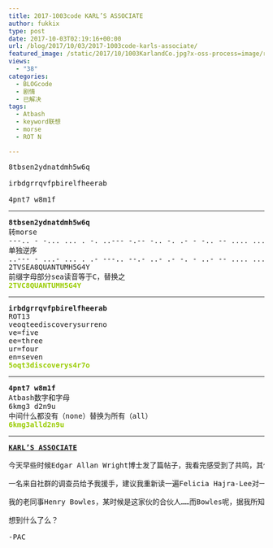 ```yaml
---
title: 2017-1003code KARL’S ASSOCIATE
author: fukkix
type: post
date: 2017-10-03T02:19:16+00:00
url: /blog/2017/10/03/2017-1003code-karls-associate/
featured_image: /static/2017/10/1003KarlandCo.jpg?x-oss-process=image/resize,m_fill,w_700,h_220
views:
  - "38"
categories:
  - BLOGcode
  - 剧情
  - 已解决
tags:
  - Atbash
  - keyword联想
  - morse
  - ROT N

---
```

<pre>8tbsen2ydnatdmh5w6q

irbdgrrqvfpbirelfheerab

4pnt7 w8m1f
<!--more--></pre>

* * *

<pre><strong>8tbsen2ydnatdmh5w6q
</strong>转morse
---.. - -... ... . -. ..--- -.-- -.. -. .- - -.. -- .... ..... .-- -.... --.- 
单独逆序
..--- - ...- ... . .- ---.. --.- ..- .- -. - ..- -- .... ..... --. ....- -.--
2TVSEA8QUANTUMH5G4Y
前缀字母部分sea读音等于C，替换之<strong>
<span style="color: #99cc00;">2TVC8QUANTUMH5G4Y</span></strong></pre>

* * *

<pre><strong>irbdgrrqvfpbirelfheerab
</strong>ROT13
veoqteediscoverysurreno
ve=five
ee=three
ur=four
en=seven<strong>
<span style="color: #99cc00;">5oqt3discoverys4r7o</span></strong></pre>

* * *

<pre><strong>4pnt7 w8m1f
</strong>Atbash数字和字母
6kmg3 d2n9u
中间什么都没有（none）替换为所有（all）<strong>
<span style="color: #99cc00;">6kmg3alld2n9u</span></strong></pre>

* * *

<pre><strong><a href="http://investigate.ingress.com/2017/10/03/karls/">KARL’S ASSOCIATE
</a>
</strong>今天早些时候Edgar Allan Wright博士发了篇帖子，我看完感受到了共鸣，其他一些人明显也这么觉得……

一名来自社群的调查员给予我援手，建议我重新读一遍Felicia Hajra-Lee对一个叫Karl的人是如何描述的（记载于她的小说《The Niantic Project: Ingress》）——特别是在萨格勒布(Zagreb)的一家餐馆附近发生的事。

我的老同事Henry Bowles，某时候是这家伙的合伙人……而Bowles呢，据我所知，是极少那部分可以解决复杂技术问题的厉害之人，比如关闭大型监控网络几个小时……

想到什么了么？

-PAC</pre>